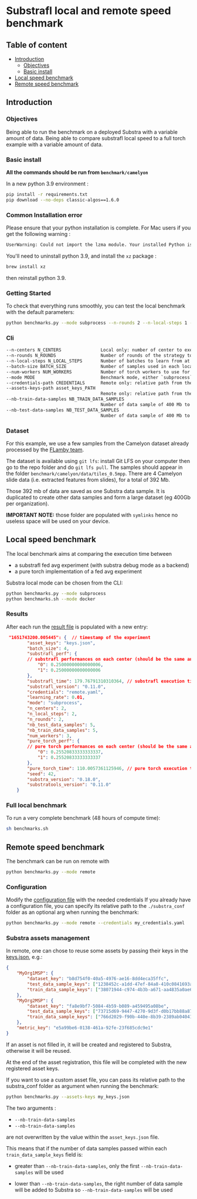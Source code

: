 # Substrafl local and remote speed benchmark

## Table of content

- [Introduction](#introduction)
  - [Objectives](#objectives)
  - [Basic install](#basic-install)
- [Local speed benchmark](#local-speed-benchmark)
- [Remote speed benchmark](#remote-speed-benchmark)

## Introduction

### Objectives

Being able to run the benchmark on a deployed Substra with a variable amount of data.
Being able to compare substrafl local speed to a full torch example with a variable amount of data.

### Basic install

**All the commands should be run from `benchmark/camelyon`**

In a new python 3.9 environment :

```sh
pip install -r requirements.txt
pip download --no-deps classic-algos==1.6.0
```

### Common Installation error

Please ensure that your python installation is complete. For Mac users if you get the following warning :

```sh
UserWarning: Could not import the lzma module. Your installed Python is incomplete. Attempting to use lzma compression will result in a RuntimeError.
```

You'll need to uninstall python 3.9, and install the `xz` package :

```sh
brew install xz
```

then reinstall python 3.9.

### Getting Started

To check that everything runs smoothly, you can test the local benchmark with the default parameters:

```sh
python benchmarks.py --mode subprocess --n-rounds 2 --n-local-steps 1 --nb-train-data-samples 1 --nb-test-data-samples 1 --batch-size 8
```

### Cli

```txt
--n-centers N_CENTERS               Local only: number of center to execute the benchmark on (default: 2)
--n-rounds N_ROUNDS                 Number of rounds of the strategy to execute (default: 11)
--n-local-steps N_LOCAL_STEPS       Number of batches to learn from at each step of the strategy (default: 50)
--batch-size BATCH_SIZE             Number of samples used in each local step (i.e. each batch) (default: 16)
--num-workers NUM_WORKERS           Number of torch workers to use for data loading (default: 0)
--mode MODE                         Benchmark mode, either `subprocess`, `docker` or `remote` (default: subprocess)
--credentials-path CREDENTIALS      Remote only: relative path from the substra_conf folder to Substra credentials (default: remote.yaml)
--assets-keys-path asset_keys_PATH
                                    Remote only: relative path from the substra_conf folder to a file where to fill in the Substra assets to be reused (default: keys.json)
--nb-train-data-samples NB_TRAIN_DATA_SAMPLES
                                    Number of data sample of 400 Mb to use for each train task on each center (default: 5)
--nb-test-data-samples NB_TEST_DATA_SAMPLES
                                    Number of data sample of 400 Mb to use for each test task on each center (default: 2)
```

### Dataset

For this example, we use a few samples from the Camelyon dataset already processed by the [FLamby team](https://github.com/owkin/FLamby/tree/main/flamby/datasets/fed_camelyon16).

The dataset is available using ``git lfs``: install Git LFS on your computer then go to the repo folder and do `git lfs pull`. The samples should appear in the folder `benchmark/camelyon/data/tiles_0.5mpp`.
There are 4 Camelyon slide data (i.e. extracted features from slides), for a total of 392 Mb.

Those 392 mb of data are saved as one Substra data sample. It is duplicated to create other data samples and form a large dataset (eg 400Gb per organization).

**IMPORTANT NOTE:** those folder are populated with `symlinks` hence no useless space will be used on your device.

## Local speed benchmark

The local benchmark aims at comparing the execution time between

- a substrafl fed avg experiment (with substra debug mode as a backend)
- a pure torch implementation of a fed avg experiment

Substra local mode can be chosen from the CLI:

```sh
python benchmarks.py --mode subprocess
python benchmarks.sh --mode docker
```

### Results

After each run the [result file](./results/results.json) is populated with a new entry:

```json
 "1651743200.005445": {  // timestamp of the experiment
        "asset_keys": "keys.json",
        "batch_size": 4,
        "substrafl_perf": {
        // substrafl performances on each center (should be the same and the same as the torch results)
            "0": 0.25000000000000006,
            "1": 0.25000000000000006
        },
        "substrafl_time": 179.76791310310364, // substrafl execution time (do not take the data registration into account)
        "substrafl_version": "0.11.0",
        "credentials": "remote.yaml",
        "learning_rate": 0.01,
        "mode": "subprocess",
        "n_centers": 2,
        "n_local_steps": 2,
        "n_rounds": 2,
        "nb_test_data_samples": 5,
        "nb_train_data_samples": 5,
        "num_workers": 3,
        "pure_torch_perf": {
        // pure torch performances on each center (should be the same and the same as the substrafl results)
            "0": 0.25520833333333337,
            "1": 0.25520833333333337
        },
        "pure_torch_time": 110.0057361125946, // pure torch execution time
        "seed": 42,
        "substra_version": "0.18.0",
        "substratools_version": "0.11.0"
    }
```

### Full local benchmark

To run a very complete benchmark (48 hours of compute time):

```sh
sh benchmarks.sh
```

## Remote speed benchmark

The benchmark can be run on remote with

```sh
python benchmarks.py --mode remote
```

### Configuration

Modify the [configuration file](./substra_conf/remote.yaml) with the needed credentials
If you already have a configuration file, you can specify its relative path to the `./substra_conf` folder as
an optional arg when running the benchmark:

```sh
python benchmarks.py --mode remote --credentials my_credentials.yaml
```

### Substra assets management

In remote, one can chose to reuse some assets by passing their keys in the [keys.json](./substra_conf/keys.json), e.g.:

```json
{
    "MyOrg1MSP": {
        "dataset_key": "b8d754f0-40a5-4976-ae16-8dd4eca35ffc",
        "test_data_sample_keys": ["1238452c-a1dd-47ef-84a8-410c0841693a"],
        "train_data_sample_keys": ["38071944-c974-4b3b-a671-aa4835a0ae62"]
    },
    "MyOrg2MSP": {
        "dataset_key": "fa8e9bf7-5084-4b59-b089-a459495a08be",
        "test_data_sample_keys": ["73715d69-9447-4270-9d3f-d0b17bb88a87"],
        "train_data_sample_keys": ["766d2029-f90b-440e-8b39-2389ab04041d"]
    },
    "metric_key": "e5a99be6-0138-461a-92fe-23f685cdc9e1"
}
```

If an asset is not filled in, it will be created and registered to Substra, otherwise it will be reused.

At the end of the asset registration, this file will be completed with the new registered asset keys.

If you want to use a custom asset file, you can pass its relative path to the substra_conf folder as argument when running the benchmark:

```sh
python benchmarks.py --assets-keys my_keys.json
```

The two arguments :

- `--nb-train-data-samples`
- `--nb-train-data-samples`

are not overwritten by the value within the `asset_keys.json` file.

This means that if the number of data samples passed within each `train_data_sample_keys` field is:

- greater than `--nb-train-data-samples`, only the first `--nb-train-data-samples` will be used

- lower than `--nb-train-data-samples`, the right number of data sample will be added to Substra so `--nb-train-data-samples` will be used

